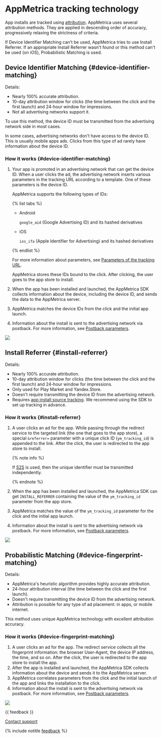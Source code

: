 # AppMetrica tracking technology

App installs are tracked using [attribution](policy.md). AppMetrica uses several attribution methods. They are applied in descending order of accuracy, progressively relaxing the strictness of criteria.

If Device Identifier Matching can't be used, AppMetrica tries to use Install Referrer. If an appropriate Install Referrer wasn't found or this method can't be used (on iOS), Probabilistic Matching is used.

## Device Identifier Matching {#device-identifier-matching}

Details:

- Nearly 100% accurate attribution.
- 10-day attribution window for clicks (the time between the click and the first launch) and 24-hour window for impressions.
- Not all advertising networks support it.

To use this method, the device ID must be transmitted from the advertising network side in most cases.

In some cases, advertising networks don't have access to the device ID. This is usually mobile apps ads. Clicks from this type of ad rarely have information about the device ID.

### How it works {#device-identifier-matching}

1. Your app is promoted in an advertising network that can get the device ID. When a user clicks the ad, the advertising network inserts various parameters in the tracking URL according to a template. One of these parameters is the device ID.

   AppMetrica supports the following types of IDs:

   {% list tabs %}

   - Android

      `google_aid` (Google Advertising ID) and its hashed derivatives

   - iOS

      `ios_ifa` (Apple Identifier for Advertising) and its hashed derivatives

   {% endlist %}

   For more information about parameters, see [Parameters of the tracking URL](tracking-specification.md).

   AppMetrica stores these IDs bound to the click. After clicking, the user goes to the app store to install.

2. When the app has been installed and launched, the AppMetrica SDK collects information about the device, including the device ID, and sends the data to the AppMetrica server.
3. AppMetrica matches the device IDs from the click and the initial app launch.
4. Information about the install is sent to the advertising network via postback. For more information, see [Postback parameters](postback-specification.md).

![](https://yastatic.net/s3/doc-binary/src/dev/appmetrica/{{locale}}/images/mobile-tracking/01rudeviceid-1.png)

## Install Referrer {#install-referrer}

Details:

- Nearly 100% accurate attribution.
- 10-day attribution window for clicks (the time between the click and the first launch) and 24-hour window for impressions.
- Only used for Play Market and Yandex.Store.
- Doesn't require transmitting the device ID from the advertising network.
- Requires [app install source tracking](../sdk/android/analytics/android-operations.md). We recommend using the SDK to set up tracking in advance.

### How it works {#install-referrer}

1. A user clicks an ad for the app. While passing through the redirect service to the targeted link (the one that goes to the app store), a special `&referrer=` parameter with a unique click ID (`ym_tracking_id`) is appended to the link. After the click, the user is redirected to the app store to install.

    {% note info %}
    
    If [S2S](s2s.md) is used, then the unique identifier must be transmitted independently.
    
    {% endnote %}
    
    
2. When the app has been installed and launched, the AppMetrica SDK can get `INSTALL_REFERRER` containing the value of the `ym_tracking_id` parameter from the app store.
3. AppMetrica matches the value of the `ym_tracking_id` parameter for the click and the initial app launch.
4. Information about the install is sent to the advertising network via postback. For more information, see [Postback parameters](postback-specification.md).

![](https://yastatic.net/s3/doc-binary/src/dev/appmetrica/{{locale}}/images/mobile-tracking/02rureferrer-1.png)

## Probabilistic Matching {#device-fingerprint-matching}

Details:

- AppMetrica's heuristic algorithm provides highly accurate attribution.
- 24-hour attribution interval (the time between the click and the first launch).
- Doesn't require transmitting the device ID from the advertising network.
- Attribution is possible for any type of ad placement: in apps, or mobile internet.

This method uses unique AppMetrica technology with excellent attribution accuracy.

### How it works {#device-fingerprint-matching}

1. A user clicks an ad for the app. The redirect service collects all the fingerprint information: the browser User-Agent, the device IP address, the time, and so on. After the click, the user is redirected to the app store to install the app.
2. After the app is installed and launched, the AppMetrica SDK collects information about the device and sends it to the AppMetrica server.
3. AppMetrica correlates parameters from the click and the initial launch of the app and links the installation to the click.
4. Information about the install is sent to the advertising network via postback. For more information, see [Postback parameters](postback-specification.md).

![](https://yastatic.net/s3/doc-binary/src/dev/appmetrica/{{locale}}/images/mobile-tracking/03rufingerprint-1.png)

{{ feedback }}

<a href="../troubleshooting/feedback-new.html">
  <span class="button">Contact support</span>
</a>

{% include notitle [feedback](../_includes/feedback-button.md) %}
